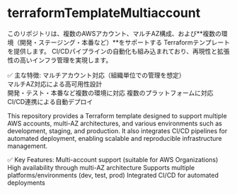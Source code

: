 # terraformTemplateMultiaccount
このリポジトリは、複数のAWSアカウント、マルチAZ構成、および**複数の環境（開発・ステージング・本番など）**をサポートする Terraformテンプレート を提供します。 
CI/CDパイプラインの自動化も組み込まれており、再現性と拡張性の高いインフラ管理を実現します。  

✅ 主な特徴: 
マルチアカウント対応（組織単位での管理を想定）  
マルチAZ対応による高可用性設計  
開発・テスト・本番など複数の環境に対応 
複数のプラットフォームに対応  
CI/CD連携による自動デプロイ


This repository provides a Terraform template designed to support multiple AWS accounts, multi-AZ architectures, and various environments such as development, staging, and production.
It also integrates CI/CD pipelines for automated deployment, enabling scalable and reproducible infrastructure management.

✅ Key Features:
Multi-account support (suitable for AWS Organizations)
High availability through multi-AZ architecture
Supports multiple platforms/environments (dev, test, prod)
Integrated CI/CD for automated deployments
